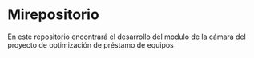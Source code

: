 # Mirepositorio
En este repositorio encontrará el desarrollo del modulo de la cámara del proyecto de optimización de préstamo de equipos
